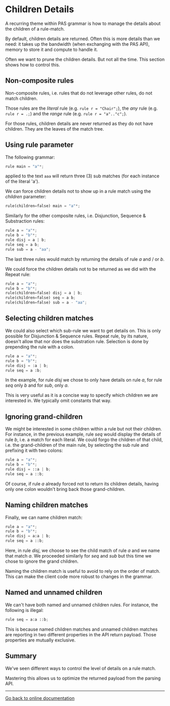 # Children Details

A recurring theme within PAS grammar is how to manage the details about the children of a rule-match.

By default, children details are returned.  Often this is more details than we need:  it takes up the bandwidth (when exchanging with the PAS API), memory to store it and compute to handle it.

Often we want to prune the children details.  But not all the time.  This section shows how to control this.

## Non-composite rules

Non-composite rules, i.e. rules that do not leverage other rules, do not match children.

Those rules are the *literal* rule (e.g. ``rule r = "Chair";``), the *any* rule (e.g. ``rule r = .;``) and the *range* rule (e.g. ``rule r = "a".."c";``).

For those rules, children details are never returned as they do not have children.  They are the leaves of the match tree.

## Using rule parameter

The following grammar:

```Python
rule main = "a"*;
```

applied to the text ``aaa`` will return three (3) sub matches (for each instance of the literal 'a').

We can force children details not to show up in a rule match using the *children* parameter:

```Python
rule(children=false) main = "a"*;
```

Similarly for the other composite rules, i.e. Disjunction, Sequence & Substraction rules:

```Python
rule a = "a"*;
rule b = "b"*;
rule disj = a | b;
rule seq = a b;
rule sub = a - "aa";
```

The last three rules would match by returning the details of rule *a* and / or *b*.

We could force the children details not to be returned as we did with the Repeat rule:

```Python
rule a = "a"*;
rule b = "b"*;
rule(children=false) disj = a | b;
rule(children=false) seq = a b;
rule(children=false) sub = a - "aa";
```

## Selecting children matches

We could also select which sub-rule we want to get details on.  This is only possible for Disjunction & Sequence rules.  Repeat rule, by its nature, doesn't allow that nor does the substration rule.  Selection is done by prepending the rule with a colon.

```Python
rule a = "a"*;
rule b = "b"*;
rule disj = :a | b;
rule seq = a :b;
```

In the example, for rule *disj* we chose to only have details on rule *a*, for rule *seq* only *b* and for *sub*, only *a*.

This is very useful as it is a concise way to specify which children we are interested in.  We typically omit constants that way.

## Ignoring grand-children

We might be interested in some children within a rule but not their children.  For instance, in the previous example, rule *seq* would display the details of rule *b*, i.e. a match for each literal.  We could forgo the children of that child, i.e. the grand-children of the main rule, by selecting the sub rule and prefixing it with two colons:

```Python
rule a = "a"*;
rule b = "b"*;
rule disj = ::a | b;
rule seq = a ::b;
```

Of course, if rule *a* already forced not to return its children details, having only one colon wouldn't bring back those grand-children.

## Naming children matches

Finally, we can name children match:

```Python
rule a = "a"*;
rule b = "b"*;
rule disj = a:a | b;
rule seq = a ::b;
```

Here, in rule *disj*, we choose to see the child match of rule *a* and we name that match *a*.  We proceeded similarly for *seq* and *sub* but this time we chose to ignore the grand children.

Naming the children match is useful to avoid to rely on the order of match.  This can make the client code more robust to changes in the grammar.

## Named and unnamed children

We can't have both named and unnamed children rules.  For instance, the following is illegal:

```Python
rule seq = a:a ::b;
```

This is because named children matches and unnamed children matches are reporting in two different properties in the API return payload.  Those properties are mutually exclusive.

## Summary

We've seen different ways to control the level of details on a rule match.

Mastering this allows us to optimize the returned payload from the parsing API.

---
[Go back to online documentation](../README.md)